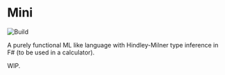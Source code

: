 # Mini

![Build](https://github.com/ebresafegaga/mini/workflows/Build/badge.svg)

A purely functional ML like language with Hindley-Milner type inference in F# (to be used in a calculator).

WIP.
